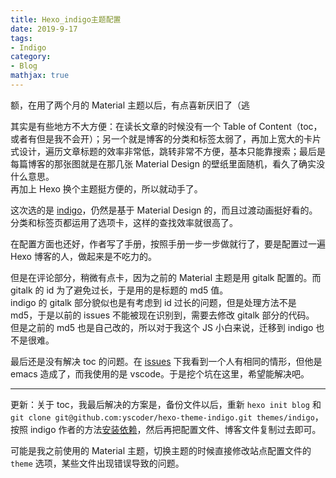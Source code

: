 ```yaml
---
title: Hexo_indigo主题配置
date: 2019-9-17
tags:
- Indigo
category:
- Blog
mathjax: true
---
```


额，在用了两个月的 Material 主题以后，有点喜新厌旧了（逃

其实是有些地方不大方便：在读长文章的时候没有一个 Table of Content（toc，或者有但是我不会开）；另一个就是博客的分类和标签太弱了，再加上宽大的卡片式设计，遍历文章标题的效率非常低，跳转非常不方便，基本只能靠搜索；最后是每篇博客的那张图就是在那几张 Material Design 的壁纸里面随机，看久了确实没什么意思。  
再加上 Hexo 换个主题挺方便的，所以就动手了。

这次选的是 [indigo](https://github.com/yscoder/hexo-theme-indigo)，仍然是基于 Material Design 的，而且过渡动画挺好看的。分类和标签页都运用了选项卡，这样的查找效率就很高了。

在配置方面也还好，作者写了手册，按照手册一步一步做就行了，要是配置过一遍 Hexo 博客的人，做起来是不吃力的。

但是在评论部分，稍微有点卡，因为之前的 Material 主题是用 gitalk 配置的。而 gitalk 的 id 为了避免过长，于是用的是标题的 md5 值。  
indigo 的 gitalk 部分貌似也是有考虑到 id 过长的问题，但是处理方法不是 md5，于是以前的 issues 不能被现在识别到，需要去修改 gitalk 部分的代码。  
但是之前的 md5 也是自己改的，所以对于我这个 JS 小白来说，迁移到 indigo 也不是很难。

最后还是没有解决 toc 的问题。在 [issues](https://github.com/yscoder/hexo-theme-indigo/issues/268) 下我看到一个人有相同的情形，但他是 emacs 造成了，而我使用的是 vscode。于是挖个坑在这里，希望能解决吧。

-----------------------------------

更新：关于 toc，我最后解决的方案是，备份文件以后，重新 `hexo init blog` 和 `git clone git@github.com:yscoder/hexo-theme-indigo.git themes/indigo`，按照 indigo 作者的方法[安装依赖](https://github.com/yscoder/hexo-theme-indigo/wiki/%E5%AE%89%E8%A3%85#%E4%BE%9D%E8%B5%96%E5%AE%89%E8%A3%85)，然后再把配置文件、博客文件复制过去即可。

可能是我之前使用的 Material 主题，切换主题的时候直接修改站点配置文件的 `theme` 选项，某些文件出现错误导致的问题。
